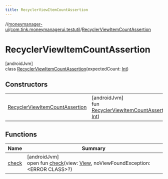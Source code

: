 ```yaml
---
title: RecyclerViewItemCountAssertion
---
```

//[moneymanager-ui](../../../index.html)/[com.tink.moneymanagerui.testutil](../index.html)/[RecyclerViewItemCountAssertion](index.html)



# RecyclerViewItemCountAssertion



[androidJvm]\
class [RecyclerViewItemCountAssertion](index.html)(expectedCount: [Int](https://kotlinlang.org/api/latest/jvm/stdlib/kotlin/-int/index.html))



## Constructors


| | |
|---|---|
| [RecyclerViewItemCountAssertion](-recycler-view-item-count-assertion.html) | [androidJvm]<br>fun [RecyclerViewItemCountAssertion](-recycler-view-item-count-assertion.html)(expectedCount: [Int](https://kotlinlang.org/api/latest/jvm/stdlib/kotlin/-int/index.html)) |


## Functions


| Name | Summary |
|---|---|
| [check](check.html) | [androidJvm]<br>open fun [check](check.html)(view: [View](https://developer.android.com/reference/kotlin/android/view/View.html), noViewFoundException: &lt;ERROR CLASS&gt;?) |

